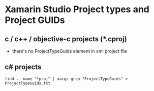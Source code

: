 # Xamarin Studio Project types and Project GUIDs

## c / c++ / objective-c projects (*.cproj)

*	there's no ProjectTypeGuids element in xml project file


## c# projects

	find . -name "*proj" | xargs grep "ProjectTypeGuids" > ProjectTypeGuids.txt
	
